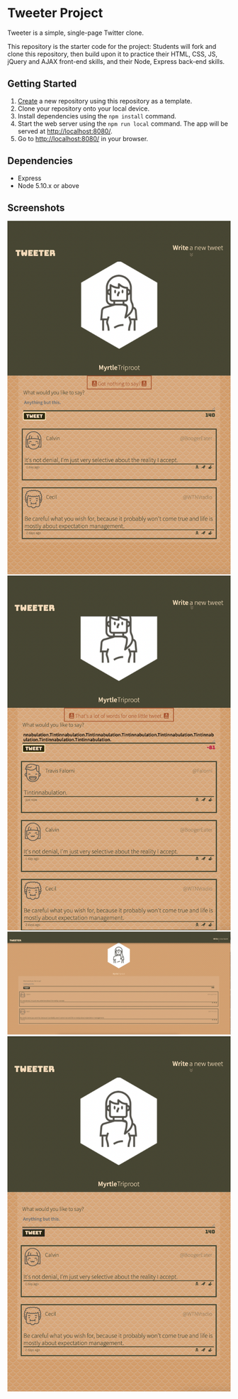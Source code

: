 # Tweeter Project

Tweeter is a simple, single-page Twitter clone.

This repository is the starter code for the project: Students will fork and clone this repository, then build upon it to practice their HTML, CSS, JS, jQuery and AJAX front-end skills, and their Node, Express back-end skills.

## Getting Started

1. [Create](https://docs.github.com/en/repositories/creating-and-managing-repositories/creating-a-repository-from-a-template) a new repository using this repository as a template.
2. Clone your repository onto your local device.
3. Install dependencies using the `npm install` command.
3. Start the web server using the `npm run local` command. The app will be served at <http://localhost:8080/>.
4. Go to <http://localhost:8080/> in your browser.

## Dependencies

- Express
- Node 5.10.x or above

## Screenshots

!["Screenshot of error box for no content"](https://github.com/WhirrrcLicK/tweeter2/blob/master/docs/error-drop-no-content.png?raw=true)
!["Screenshot of error box for too many characters"](https://github.com/WhirrrcLicK/tweeter2/blob/master/docs/error-drop-too-many-characters.png?raw=true)
!["Screenshot of full screen view"](https://github.com/WhirrrcLicK/tweeter2/blob/master/docs/full-screen-view.png?raw=true)
!["Screenshot of mobile view"](https://github.com/WhirrrcLicK/tweeter2/blob/master/docs/mobile-view.png?raw=true)
